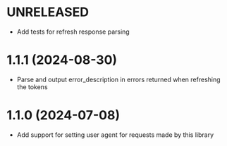 # UNRELEASED
- Add tests for refresh response parsing

# 1.1.1 (2024-08-30)
- Parse and output error_description in errors returned when refreshing the tokens

# 1.1.0 (2024-07-08)
- Add support for setting user agent for requests made by this library
